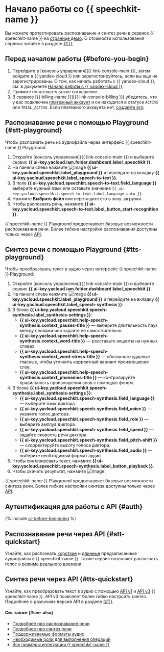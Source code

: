 # Начало работы со {{ speechkit-name }}

Вы можете протестировать распознавание и синтез речи в сервисе {{ speechkit-name }} на [странице демо](https://yandex.cloud/ru/services/speechkit#demo). О стоимости использования сервиса читайте в разделе [{#T}](../pricing.md).

## Перед началом работы {#before-you-begin}

1. Перейдите в [консоль управления]({{ link-console-main }}), затем войдите в {{ yandex-cloud }} или зарегистрируйтесь, если вы еще не зарегистрированы. О том, как начать работать с {{ yandex-cloud }}, см. в документе [Начало работы с {{ yandex-cloud }}](../../getting-started/).
1. Примите пользовательское соглашение.
1. В сервисе [{{ billing-name }}]({{ link-console-billing }}) убедитесь, что у вас подключен [платежный аккаунт](../../billing/concepts/billing-account.md) и он находится в статусе `ACTIVE` или `TRIAL_ACTIVE`. Если платежного аккаунта нет, [создайте его](../../billing/quickstart/index.md#create_billing_account).

## Распознавание речи с помощью Playground {#stt-playground}

Чтобы распознать речь из аудиофайла через интерфейс {{ speechkit-name }} Playground:

1. Откройте [консоль управления]({{ link-console-main }}) и выберите сервис **{{ ui-key.yacloud.iam.folder.dashboard.label_speechkit }}**.
1. На панели слева нажмите ![image](../../_assets/console-icons/dice-3.svg) **{{ ui-key.yacloud.speechkit.label_playground }}** и перейдите на вкладку **{{ ui-key.yacloud.speechkit.label_speech-to-text }}**.
1. В поле **{{ ui-key.yacloud.speechkit.speech-to-text.field_language }}** выберите нужный язык или оставьте значение `{{ ui-key.yacloud.speechkit.speech-to-text.label_language-auto }}`.
1. Нажмите **Выбрать файл** или перетащите его в зону загрузки.
1. Чтобы распознать речь, нажмите **{{ ui-key.yacloud.speechkit.speech-to-text.label_button_start-recognition }}**.

{{ speechkit-name }} Playground предоставляет базовые возможности распознавания речи. Более гибкие настройки распознавания доступны только через [API](#stt-quickstart).

## Синтез речи с помощью Playground {#tts-playground}

Чтобы преобразовать текст в аудио через интерфейс {{ speechkit-name }} Playground: 

1. Откройте [консоль управления]({{ link-console-main }}) и выберите сервис **{{ ui-key.yacloud.iam.folder.dashboard.label_speechkit }}**.
1. На панели слева нажмите ![image](../../_assets/console-icons/dice-3.svg) **{{ ui-key.yacloud.speechkit.label_playground }}** и перейдите на вкладку **{{ ui-key.yacloud.speechkit.label_speech-synthesis }}**.
1. В блоке **{{ ui-key.yacloud.speechkit.speech-synthesis.label_synthesis-settings }}**:
   * **{{ ui-key.yacloud.speechkit.help-speech-synthesis.context_pauses-title }}** — выберите длительность пауз между словами или задайте ее самостоятельно.
   * **{{ ui-key.yacloud.speechkit.help-speech-synthesis.context_word-title }}** — расставьте акценты на нужных словах.
   * **{{ ui-key.yacloud.speechkit.help-speech-synthesis.context_word-stress-title }}** — обозначьте ударные гласные, чтобы уточнить корректный вариант произношения слов.
   * **{{ ui-key.yacloud.speechkit.help-speech-synthesis.context_phonemes-title }}** — контролируйте правильность произношения слов с помощью фонем.
1. В блоке **{{ ui-key.yacloud.speechkit.speech-synthesis.label_synthesis-settings }}**:
   * **{{ ui-key.yacloud.speechkit.speech-synthesis.field_language }}** — выберите язык диктора.
   * **{{ ui-key.yacloud.speechkit.speech-synthesis.field_voice }}** — укажите голос диктора.
   * **{{ ui-key.yacloud.speechkit.speech-synthesis.field_role }}** — выберите амплуа диктора.
   * **{{ ui-key.yacloud.speechkit.speech-synthesis.field_speed }}** — задайте скорость речи диктора.
   * **{{ ui-key.yacloud.speechkit.speech-synthesis.field_pitch-shift }}** — скорректируйте высоту голоса диктора.
   * **{{ ui-key.yacloud.speechkit.speech-synthesis.field_audio }}** — выберите необходимый формат аудио.
1. Чтобы синтезировать текст, нажмите **{{ ui-key.yacloud.speechkit.speech-synthesis.label_button_playback }}**.
1. Чтобы скачать результат, нажмите ![image](../../_assets/console-icons/arrow-down-to-line.svg).

{{ speechkit-name }} Playground предоставляет базовые возможности синтеза речи. Более гибкие настройки синтеза доступны только через [API](#tts-quickstart).

## Аутентификация для работы с API {#auth}

{% include [ai-before-beginning](../../_includes/speechkit/ai-before-beginning.md) %}

## Распознавание речи через API {#stt-quickstart}

Узнайте, как распознать [короткие](stt-quickstart-v1.md) и [длинные](stt-quickstart-v2.md) предзаписанные аудиофайлы в {{ speechkit-name }}. Также сервис позволяет распознать голос в [режиме реального времени](../stt/api/streaming-examples-v3.md).

## Синтез речи через API {#tts-quickstart}

Узнайте, как преобразовать текст в аудио с помощью [API v1](tts-quickstart-v1.md) и [API v3](tts-quickstart-v3.md) {{ speechkit-name }}. API v3 позволяет более гибко настроить синтез. Подробнее о различиях версий API в разделе [{#T}](../tts/index.md#features).

#### См. также {#see-also}

* [Подробнее про распознавание речи](../stt/index.md)
* [Подробнее про синтез речи](../tts/index.md)
* [Поддерживаемые форматы аудио](../formats.md)
* [Необходимые роли для выполнения операций](../security/index.md)
* [Все примеры интеграции {{ speechkit-name }}](../tutorials/index.md)
